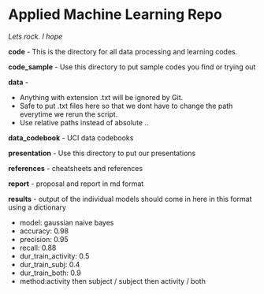 # Applied Machine Learning Repo

*Lets rock. I hope*

**code** - This is the directory for all data processing and learning codes.

**code_sample** - Use this directory to put sample codes you find or trying out
 
**data** - 
* Anything with extension .txt will be ignored by Git. 
* Safe to put .txt files here so that we dont have to change the path everytime we rerun the script. 
* Use relative paths instead of absolute .. 

**data_codebook** - UCI data codebooks

**presentation** - Use this directory to put our presentations

**references** - cheatsheets and references

**report** - proposal and report in md format

**results** - output of the individual models should come in here in this format using a dictionary
* model: gaussian naive bayes
* accuracy: 0.98
* precision: 0.95
* recall: 0.88
* dur_train_activity: 0.5
* dur_train_subj: 0.4
* dur_train_both: 0.9
* method:activity then subject / subject then activity / both

